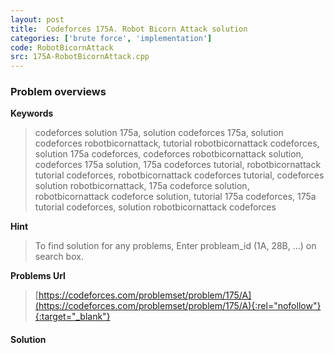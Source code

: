 ```yaml
---
layout: post
title:  Codeforces 175A. Robot Bicorn Attack solution
categories: ['brute force', 'implementation']
code: RobotBicornAttack
src: 175A-RobotBicornAttack.cpp
---
```

### **Problem overviews**

**Keywords**
> codeforces solution 175a, solution codeforces 175a, solution codeforces robotbicornattack, tutorial robotbicornattack codeforces, solution 175a codeforces, codeforces robotbicornattack solution, codeforces 175a solution, 175a codeforces tutorial, robotbicornattack tutorial codeforces, robotbicornattack codeforces tutorial, codeforces solution robotbicornattack, 175a codeforce solution, robotbicornattack codeforce solution, tutorial 175a codeforces, 175a tutorial codeforces, solution robotbicornattack codeforces

**Hint**
> To find solution for any problems, Enter probleam_id (1A, 28B, ...) on search box. 

**Problems Url**
> [https://codeforces.com/problemset/problem/175/A](https://codeforces.com/problemset/problem/175/A){:rel="nofollow"}{:target="_blank"}

#### **Solution**



